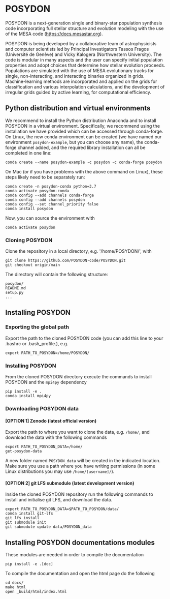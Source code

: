 # POSYDON

POSYDON is a next-generation single and binary-star population synthesis code incorporating full stellar structure and evolution modeling with the use of the MESA code (https://docs.mesastar.org).

POSYDON is being developed by a collaborative team of astrophysicists and computer scientists led by Principal Investigators Tassos Fragos (Université de Genève) and Vicky Kalogera (Northwestern University). The code is modular in many aspects and the user can specify initial population properties and adopt choices that determine how stellar evolution proceeds. Populations are simulated with the use of MESA evolutionary tracks for single, non-interacting, and interacting binaries organized in grids. Machine-learning methods are incorporated and applied on the grids for classification and various interpolation calculations, and the development of irregular grids guided by active learning, for computational efficiency.

## Python distribution and virtual environments
We recommend to install the Python distribution Anaconda and to install POSYDON in a virtual environment. Specifically, we recommend using the installation we have provided which can be accessed through conda-forge. On Linux, the new conda environment can be created (we have named our environment `posydon-example`, but you can choose any name), the conda-forge channel added, and the required library installation can all be completed in one line:
```
conda create --name posydon-example -c posydon -c conda-forge posydon
```
On Mac (or if you have problems with the above command on Linux), these steps likely need to be separately run:
```
conda create -n posydon-conda python=3.7
conda activate posydon-conda
conda config --add channels conda-forge
conda config --add channels posydon
conda config --set channel_priority false
conda install posydon
```

Now, you can source the environment with
```
conda activate posydon
```

### Cloning POSYDON
Clone the repository in a local directory, e.g. '/home/POSYDON/', with
```
git clone https://github.com/POSYDON-code/POSYDON.git
git checkout origin/main
```
The directory will contain the following structure:
```
posydon/
README.md
setup.py
...
```

## Installing POSYDON


### Exporting the global path
Export the path to the cloned POSYDON code (you can add this line to your .bashrc or .bash_profile.), e.g.  
```
export PATH_TO_POSYDON=/home/POSYDON/
```

### Installing POSYDON

From the cloned POSYDON directory execute the commands to install POSYDON and the `mpi4py` dependency
```
pip install -e .
conda install mpi4py
```

### Downloading POSYDON data

#### [OPTION 1] Zenodo (latest official version)
Export the path to where you want to clone the data, e.g. `/home/`, and download the data with the following commands
```
export PATH_TO_POSYDON_DATA=/home/
get-posydon-data
```

A new folder named `POSYDON_data` will be created in the indicated location. Make sure you use a path where you have writing permissions (in some Linux distributions you may use `/home/[username]/`).

#### [OPTION 2] git LFS submodule (latest development version)
Inside the cloned POSYDON repository run the following commands to
install and initialise git LFS, and download the data.
```
export PATH_TO_POSYDON_DATA=$PATH_TO_POSYDON/data/
conda install git-lfs
git lfs install
git submodule init
git submodule update data/POSYDON_data
```

## Installing POSYDON documentations modules

These modules are needed in order to compile the documentation
```
pip install -e .[doc]
```
To compile the documentation and open the html page do the following
```
cd docs/
make html
open _build/html/index.html
```
